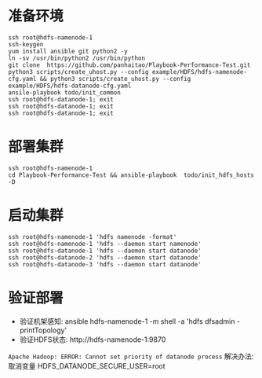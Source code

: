 # 准备环境

```
ssh root@hdfs-namenode-1 
ssh-keygen 
yum install ansible git python2 -y
ln -sv /usr/bin/python2 /usr/bin/python
git clone  https://github.com/panhaitao/Playbook-Performance-Test.git
python3 scripts/create_uhost.py --config example/HDFS/hdfs-namenode-cfg.yaml && python3 scripts/create_uhost.py --config example/HDFS/hdfs-datanode-cfg.yaml
ansile-playbook todo/init_common
ssh root@hdfs-datanode-1; exit 
ssh root@hdfs-datanode-1; exit 
ssh root@hdfs-datanode-1; exit
```

# 部署集群

```
ssh root@hdfs-namenode-1 
cd Playbook-Performance-Test && ansible-playbook  todo/init_hdfs_hosts -D
```

# 启动集群

```
ssh root@hdfs-namenode-1 'hdfs namenode -format'
ssh root@hdfs-namenode-1 'hdfs --daemon start namenode'
ssh root@hdfs-datanode-1 'hdfs --daemon start datanode'
ssh root@hdfs-datanode-2 'hdfs --daemon start datanode'
ssh root@hdfs-datanode-3 'hdfs --daemon start datanode'
```

# 验证部署

* 验证机架感知: ansible hdfs-namenode-1 -m shell -a 'hdfs  dfsadmin  -printTopology'
* 验证HDFS状态: http://hdfs-namenode-1:9870

`Apache Hadoop: ERROR: Cannot set priority of datanode process` 解决办法: 取消变量 HDFS_DATANODE_SECURE_USER=root
